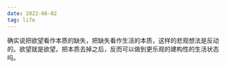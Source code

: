```yaml
---
date: 2022-06-02
tag: life
---
```

确实说把欲望看作本质的缺失，把缺失看作生活的本质，这样的悲观想法是反动的。欲望就是欲望。把本质去掉之后，反而可以做到更乐观的建构性的生活状态吗。